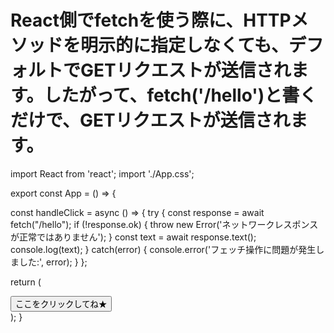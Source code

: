 # React側でfetchを使う際に、HTTPメソッドを明示的に指定しなくても、デフォルトでGETリクエストが送信されます。したがって、fetch('/hello')と書くだけで、GETリクエストが送信されます。


import React from 'react';
import './App.css';

export const App = () => {

  const handleClick = async () => {
    try {
      const response = await fetch("/hello");
      if (!response.ok) {
        throw new Error('ネットワークレスポンスが正常ではありません');
      }
      const text = await response.text();
      console.log(text);
    } catch(error) {
      console.error('フェッチ操作に問題が発生しました:', error);
    }
  };

  return (
    <div>
      <button
        className='button'
        onClick={handleClick}
      >
        ここをクリックしてね★
      </button>
    </div>
  );
}
